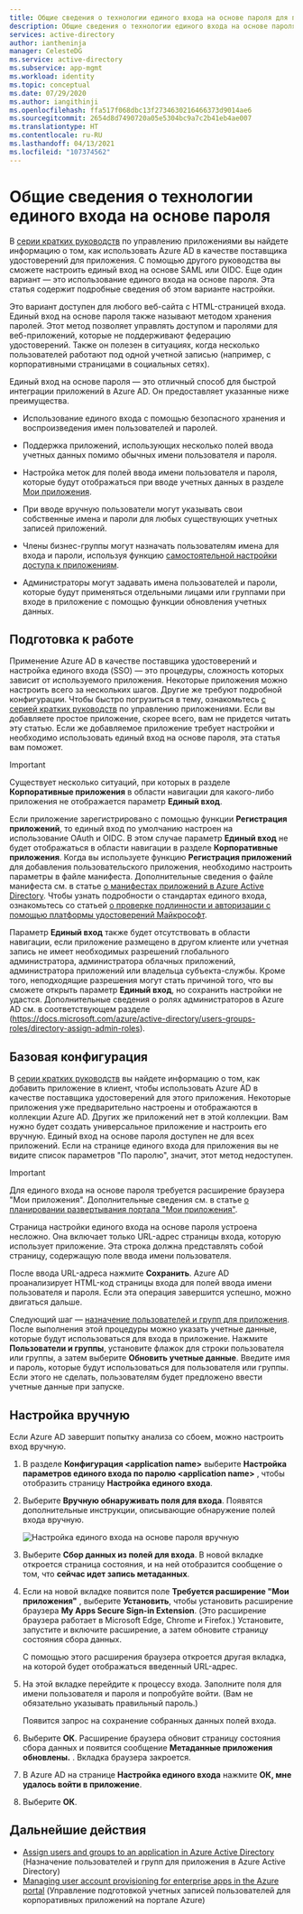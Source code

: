 ```yaml
---
title: Общие сведения о технологии единого входа на основе пароля для приложений в Azure Active Directory
description: Общие сведения о технологии единого входа на основе пароля для приложений в Azure Active Directory
services: active-directory
author: iantheninja
manager: CelesteDG
ms.service: active-directory
ms.subservice: app-mgmt
ms.workload: identity
ms.topic: conceptual
ms.date: 07/29/2020
ms.author: iangithinji
ms.openlocfilehash: ffa517f068dbc13f2734630216466373d9014ae6
ms.sourcegitcommit: 2654d8d7490720a05e5304bc9a7c2b41eb4ae007
ms.translationtype: HT
ms.contentlocale: ru-RU
ms.lasthandoff: 04/13/2021
ms.locfileid: "107374562"
---
```

# <a name="understand-password-based-single-sign-on"></a>Общие сведения о технологии единого входа на основе пароля

В [серии кратких руководств](view-applications-portal.md) по управлению приложениями вы найдете информацию о том, как использовать Azure AD в качестве поставщика удостоверений для приложения. С помощью другого руководства вы сможете настроить единый вход на основе SAML или OIDC. Еще один вариант — это использование единого входа на основе пароля. Эта статья содержит подробные сведения об этом варианте настройки. 

Это вариант доступен для любого веб-сайта с HTML-страницей входа. Единый вход на основе пароля также называют методом хранения паролей. Этот метод позволяет управлять доступом и паролями для веб-приложений, которые не поддерживают федерацию удостоверений. Также он полезен в ситуациях, когда несколько пользователей работают под одной учетной записью (например, с корпоративными страницами в социальных сетях).

Единый вход на основе пароля — это отличный способ для быстрой интеграции приложений в Azure AD. Он предоставляет указанные ниже преимущества.

- Использование единого входа с помощью безопасного хранения и воспроизведения имен пользователей и паролей.

- Поддержка приложений, использующих несколько полей ввода учетных данных помимо обычных имени пользователя и пароля.

- Настройка меток для полей ввода имени пользователя и пароля, которые будут отображаться при вводе учетных данных в разделе [Мои приложения](../user-help/my-apps-portal-end-user-access.md).

- При вводе вручную пользователи могут указывать свои собственные имена и пароли для любых существующих учетных записей приложений.

- Члены бизнес-группы могут назначать пользователям имена для входа и пароли, используя функцию [самостоятельной настройки доступа к приложениям](./manage-self-service-access.md).

-   Администраторы могут задавать имена пользователей и пароли, которые будут применяться отдельными лицами или группами при входе в приложение с помощью функции обновления учетных данных. 

## <a name="before-you-begin"></a>Подготовка к работе

Применение Azure AD в качестве поставщика удостоверений и настройка единого входа (SSO) — это процедуры, сложность которых зависит от используемого приложения. Некоторые приложения можно настроить всего за нескольких шагов. Другие же требуют подробной конфигурации. Чтобы быстро погрузиться в тему, ознакомьтесь [c серией кратких руководств](view-applications-portal.md) по управлению приложениями. Если вы добавляете простое приложение, скорее всего, вам не придется читать эту статью. Если же добавляемое приложение требует настройки и необходимо использовать единый вход на основе пароля, эта статья вам поможет.

> [!IMPORTANT] 
> Существует несколько ситуаций, при которых в разделе **Корпоративные приложения** в области навигации для какого-либо приложения не отображается параметр **Единый вход**. 
>
> Если приложение зарегистрировано с помощью функции **Регистрация приложений**, то единый вход по умолчанию настроен на использование OAuth и OIDC. В этом случае параметр **Единый вход** не будет отображаться в области навигации в разделе **Корпоративные приложения**. Когда вы используете функцию **Регистрация приложений** для добавления пользовательского приложения, необходимо настроить параметры в файле манифеста. Дополнительные сведения о файле манифеста см. в статье [о манифестах приложений в Azure Active Directory](../develop/reference-app-manifest.md). Чтобы узнать подробности о стандартах единого входа, ознакомьтесь со статьей [о проверке подлинности и авторизации с помощью платформы удостоверений Майкрософт](../develop/authentication-vs-authorization.md#authentication-and-authorization-using-the-microsoft-identity-platform). 
>
> Параметр **Единый вход** также будет отсутствовать в области навигации, если приложение размещено в другом клиенте или учетная запись не имеет необходимых разрешений глобального администратора, администратора облачных приложений, администратора приложений или владельца субъекта-службы. Кроме того, неподходящие разрешения могут стать причиной того, что вы сможете открыть параметр **Единый вход**, но сохранить настройки не удастся. Дополнительные сведения о ролях администраторов в Azure AD см. в соответствующем разделе (https://docs.microsoft.com/azure/active-directory/users-groups-roles/directory-assign-admin-roles).


## <a name="basic-configuration"></a>Базовая конфигурация

В [серии кратких руководств](view-applications-portal.md) вы найдете информацию о том, как добавить приложение в клиент, чтобы использовать Azure AD в качестве поставщика удостоверений для этого приложения. Некоторые приложения уже предварительно настроены и отображаются в коллекции Azure AD. Других же приложений нет в этой коллекции. Вам нужно будет создать универсальное приложение и настроить его вручную. Единый вход на основе пароля доступен не для всех приложений. Если на странице единого входа для приложения вы не видите список параметров "По паролю", значит, этот метод недоступен.

> [!IMPORTANT]
> Для единого входа на основе пароля требуется расширение браузера "Мои приложения". Дополнительные сведения см. в статье [о планировании развертывания портала "Мои приложения"](my-apps-deployment-plan.md).

Страница настройки единого входа на основе пароля устроена несложно. Она включает только URL-адрес страницы входа, которую использует приложение. Эта строка должна представлять собой страницу, содержащую поле ввода имени пользователя.

После ввода URL-адреса нажмите **Сохранить**. Azure AD проанализирует HTML-код страницы входа для полей ввода имени пользователя и пароля. Если эта операция завершится успешно, можно двигаться дальше.
 
Следующий шаг — [назначение пользователей и групп для приложения](./assign-user-or-group-access-portal.md). После выполнения этой процедуры можно указать учетные данные, которые будут использоваться для входа в приложение. Нажмите **Пользователи и группы**, установите флажок для строки пользователя или группы, а затем выберите **Обновить учетные данные**. Введите имя и пароль, которые будут использоваться для пользователя или группы. Если этого не сделать, пользователям будет предложено ввести учетные данные при запуске.
 

## <a name="manual-configuration"></a>Настройка вручную

Если Azure AD завершит попытку анализа со сбоем, можно настроить вход вручную.

1. В разделе **Конфигурация \<application name>** выберите **Настройка параметров единого входа по паролю \<application name>** , чтобы отобразить страницу **Настройка единого входа**. 

2. Выберите **Вручную обнаруживать поля для входа**. Появятся дополнительные инструкции, описывающие обнаружение полей входа вручную.

   ![Настройка единого входа на основе пароля вручную](./media/configure-password-single-sign-on/password-configure-sign-on.png)
3. Выберите **Сбор данных из полей для входа**. В новой вкладке откроется страница состояния, и на ней отобразится сообщение о том, что **сейчас идет запись метаданных**.

4. Если на новой вкладке появится поле **Требуется расширение "Мои приложения"** , выберите **Установить**, чтобы установить расширение браузера **My Apps Secure Sign-in Extension**. (Это расширение браузера работает в Microsoft Edge, Chrome и Firefox.) Установите, запустите и включите расширение, а затем обновите страницу состояния сбора данных.

   С помощью этого расширения браузера откроется другая вкладка, на которой будет отображаться введенный URL-адрес.
5. На этой вкладке перейдите к процессу входа. Заполните поля для имени пользователя и пароля и попробуйте войти. (Вам не обязательно указывать правильный пароль.)

   Появится запрос на сохранение собранных данных полей входа.
6. Выберите **ОК**. Расширение браузера обновит страницу состояния сбора данных и появится сообщение **Метаданные приложения обновлены.** . Вкладка браузера закроется.

7. В Azure AD на странице **Настройка единого входа** нажмите **ОК, мне удалось войти в приложение**.

8. Выберите **ОК**.

## <a name="next-steps"></a>Дальнейшие действия

- [Assign users and groups to an application in Azure Active Directory](./assign-user-or-group-access-portal.md) (Назначение пользователей и групп для приложения в Azure Active Directory)
- [Managing user account provisioning for enterprise apps in the Azure portal](../app-provisioning/configure-automatic-user-provisioning-portal.md) (Управление подготовкой учетных записей пользователей для корпоративных приложений на портале Azure)
